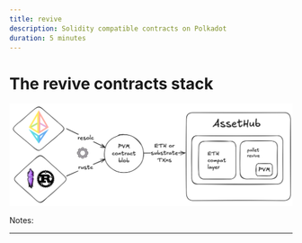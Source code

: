 ```yaml
---
title: revive
description: Solidity compatible contracts on Polkadot
duration: 5 minutes
---
```


# The revive contracts stack

<img src="./img/resolc/stack.png">

Notes:

---
